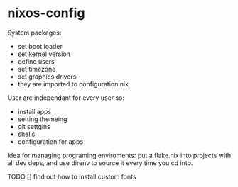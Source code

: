 # nixos-config

System packages:
- set boot loader 
- set kernel version
- define users
- set timezone
- set graphics drivers
- they are imported to configuration.nix

User are independant for every user so:
- install apps
- setting themeing
- git settgins
- shells
- configuration for apps


Idea for managing programing enviroments:
put a flake.nix into projects with all dev deps, and use direnv to source it every
time you cd into.

TODO 
[] find out how to install custom fonts
